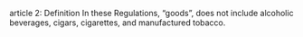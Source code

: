 article 2: Definition
In these Regulations, “goods”, does not include alcoholic beverages, cigars, cigarettes, and manufactured tobacco. 
<ul>
</ul>